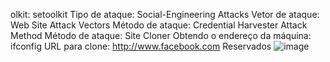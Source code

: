 olkit: setoolkit
Tipo de ataque: Social-Engineering Attacks
Vetor de ataque: Web Site Attack Vectors
Método de ataque: Credential Harvester Attack Method 
Método de ataque: Site Cloner
Obtendo o endereço da máquina: ifconfig
URL para clone: http://www.facebook.com
Reservados
![image](https://github.com/user-attachments/assets/9d2bacbb-3a5e-4945-ac84-6f58b0887dac)
